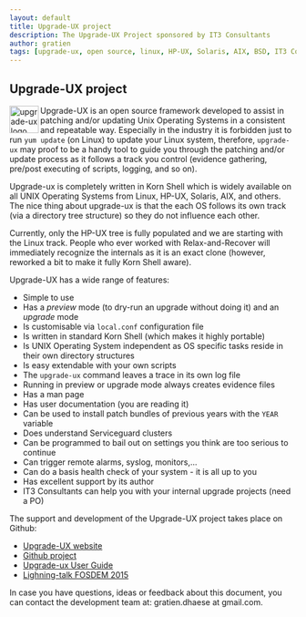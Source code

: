 ```yaml
---
layout: default
title: Upgrade-UX project
description: The Upgrade-UX Project sponsored by IT3 Consultants
author: gratien
tags: [upgrade-ux, open source, linux, HP-UX, Solaris, AIX, BSD, IT3 Consultants, GPL]
---
```


##  Upgrade-UX project

<img src="{{ site.url }}/images/upgrade-ux.png" width="51" height="48" border="0" align="left" alt="upgrade-ux logo">

Upgrade-UX is an open source framework developed to assist in patching and/or updating Unix Operating Systems in a consistent and repeatable way. Especially in the industry it is forbidden just to run `yum update` (on Linux) to update your Linux system, therefore, `upgrade-ux` may proof to be a handy tool to guide you through the patching and/or update process as it follows a track you control (evidence gathering, pre/post executing of scripts, logging, and so on).

Upgrade-ux is completely written in Korn Shell which is widely available on all UNIX Operating Systems from Linux, HP-UX, Solaris, AIX, and others. The nice thing about upgrade-ux is that the each OS follows its own track (via a directory tree structure) so they do not influence each other.

Currently, only the HP-UX tree is fully populated and we are starting with the Linux track. People who ever worked with Relax-and-Recover will immediately recognize the internals as it is an exact clone (however, reworked a bit to make it fully Korn Shell aware).

Upgrade-UX has a wide range of features:

 - Simple to use
 - Has a _preview_ mode (to dry-run an upgrade without doing it) and an _upgrade_ mode
 - Is customisable via `local.conf` configuration file
 - Is written in standard Korn Shell (which makes it highly portable)
 - Is UNIX Operating System independent as OS specific tasks reside in their own directory structures
 - Is easy extendable with your own scripts
 - The `upgrade-ux` command leaves a trace in its own log file
 - Running in preview or upgrade mode always creates evidence files
 - Has a man page
 - Has user documentation (you are reading it)
 - Can be used to install patch bundles of previous years with the `YEAR` variable
 - Does understand Serviceguard clusters
 - Can be programmed to bail out on settings you think are too serious to continue
 - Can trigger remote alarms, syslog, monitors,...
 - Can do a basis health check of your system - it is all up to you
 - Has excellent support by its author
 - IT3 Consultants can help you with your internal upgrade projects (need a PO)

The support and development of the Upgrade-UX project takes place
on Github:

 - [Upgrade-UX website](http://www.it3.be/projects/upgrade-ux.html)
 - [Github project](http://github.com/gdha/upgrade-ux)
 - [Upgrade-ux User Guide](http://www.it3.be/projects/upgrade-ux-user-guide.html)
 - [Lighning-talk FOSDEM 2015](http://mirror.as35701.net/video.fosdem.org/2015/lightning_talks/upgrade_ux.mp4)

In case you have questions, ideas or feedback about this document, you
can contact the development team at: gratien.dhaese at gmail.com.

